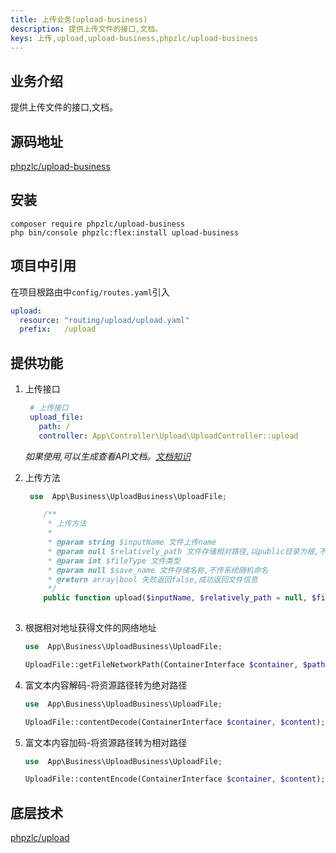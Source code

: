 ```yaml
---
title: 上传业务(upload-business)
description: 提供上传文件的接口,文档。
keys: 上传,upload,upload-business,phpzlc/upload-business
---
```


## 业务介绍

提供上传文件的接口,文档。

## 源码地址

[phpzlc/upload-business](https://github.com/phpzlc/upload-business)

## 安装

```shell
composer require phpzlc/upload-business
php bin/console phpzlc:flex:install upload-business
```

## 项目中引用

在项目根路由中`config/routes.yaml`引入

```yaml
upload:
  resource: "routing/upload/upload.yaml"
  prefix:   /upload
```

## 提供功能

1. 上传接口
  
   ```yaml
    # 上传接口
    upload_file:
      path: /
      controller: App\Controller\Upload\UploadController::upload
   ```

    _如果使用,可以生成查看API文档。[文档知识](/document-bundle/index.markdown)_
    
2. 上传方法

   ```php
    use  App\Business\UploadBusiness\UploadFile;
   
       /**
        * 上传方法
        *
        * @param string $inputName 文件上传name
        * @param null $relatively_path 文件存储相对路径,以public目录为根,不穿默认upload
        * @param int $fileType 文件类型
        * @param null $save_name 文件存储名称,不传系统随机命名
        * @return array|bool 失败返回false,成功返回文件信息
        */
       public function upload($inputName, $relatively_path = null, $fileType = self::TYPE_IMAGE, $save_name = null)
    
   ```
3. 根据相对地址获得文件的网络地址

   ```php
   use  App\Business\UploadBusiness\UploadFile;
   
   UploadFile::getFileNetworkPath(ContainerInterface $container, $path);
   ```

4. 富文本内容解码-将资源路径转为绝对路径

   ```php
   use  App\Business\UploadBusiness\UploadFile;
   
   UploadFile::contentDecode(ContainerInterface $container, $content);
   ```

5. 富文本内容加码-将资源路径转为相对路径

   ```php
   use  App\Business\UploadBusiness\UploadFile;
   
   UploadFile::contentEncode(ContainerInterface $container, $content);
   ```

## 底层技术

   [phpzlc/upload](/upload/index.markdown)

